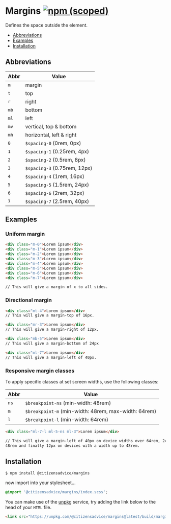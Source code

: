 # Margins [![npm (scoped)](https://img.shields.io/npm/v/@citizensadvice/margins.svg)](https://www.npmjs.com/package/@citizensadvice/margins)

Defines the space outside the element.

- [Abbreviations](#abbreviations)
- [Examples](#examples)
- [Installation](#installation)

## Abbreviations

| Abbr | Value                        |
| ---- | ---------------------------- |
| `m`  | margin                       |
| `t`  | top                          |
| `r`  | right                        |
| `mb` | bottom                       |
| `ml` | left                         |
| `mv` | vertical, top & bottom       |
| `mh` | horizontal, left & right     |
| `0`  | `$spacing-0` (0rem, 0px)     |
| `1`  | `$spacing-1` (0.25rem, 4px)  |
| `2`  | `$spacing-2` (0.5rem, 8px)   |
| `3`  | `$spacing-3` (0.75rem, 12px) |
| `4`  | `$spacing-4` (1rem, 16px)    |
| `5`  | `$spacing-5` (1.5rem, 24px)  |
| `6`  | `$spacing-6` (2rem, 32px)    |
| `7`  | `$spacing-7` (2.5rem, 40px)  |

## Examples

### Uniform margin

```html
<div class="m-0">Lorem ipsum</div>
<div class="m-1">Lorem ipsum</div>
<div class="m-2">Lorem ipsum</div>
<div class="m-3">Lorem ipsum</div>
<div class="m-4">Lorem ipsum</div>
<div class="m-5">Lorem ipsum</div>
<div class="m-6">Lorem ipsum</div>
<div class="m-7">Lorem ipsum</div>

// This will give a margin of x to all sides.
```

### Directional margin

```html
<div class="mt-4">Lorem ipsum</div>
// This will give a margin-top of 16px.

<div class="mr-3">Lorem ipsum</div>
// This will give a margin-right of 12px.

<div class="mb-5">Lorem ipsum</div>
// This will give a margin-bottom of 24px

<div class="ml-7">Lorem ipsum</div>
// This will give a margin-left of 40px.
```

### Responsive margin classes

To apply specific classes at set screen widths, use the following classes:

| Abbr | Value                                                |
| ---- | ---------------------------------------------------- |
| `ns` | `$breakpoint-ns` (min-width: 48rem)                  |
| `m`  | `$breakpoint-m` (min-width: 48rem, max-width: 64rem) |
| `l`  | `$breakpoint-l` (min-width: 64rem)                   |

```html
<div class="ml-7-l ml-5-ns ml-3">Lorem ipsum</div>

// This will give a margin-left of 40px on device widths over 64rem, 24px on devices with a width of
48rem and finally 12px on devices with a width up to 48rem.
```

## Installation

```shell
$ npm install @citizensadvice/margins
```

now import into your stylesheet...

```scss
@import '@citizensadvice/margins/index.scss';
```

You can make use of the [unpkg](https://unpkg.com) service, try adding the link below to the head of your `HTML` file.

```html
<link src="https://unpkg.com/@citizensadvice/margins@latest/build/margins.css" />
```
